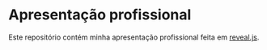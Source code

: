 # Apresentação profissional

Este repositório contém minha apresentação profissional feita em [reveal.js](https://github.com/hakimel/reveal.js/).

